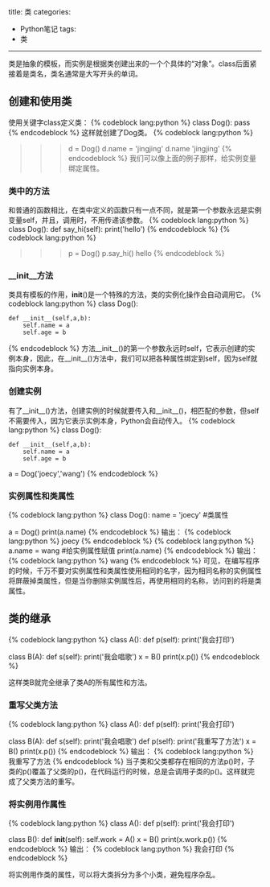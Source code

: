 title: 类
categories:
- Python笔记
tags:
- 类
---

类是抽象的模板，而实例是根据类创建出来的一个个具体的“对象”。class后面紧接着是类名，类名通常是大写开头的单词。
## 创建和使用类
使用关键字class定义类：
{% codeblock lang:python %}
class Dog():
    pass 
{% endcodeblock %}
这样就创建了Dog类。
{% codeblock lang:python %}
>>> d = Dog()
>>> d.name = 'jingjing'
>>> d.name
'jingjing'
{% endcodeblock %}
我们可以像上面的例子那样，给实例变量绑定属性。

### 类中的方法
和普通的函数相比，在类中定义的函数只有一点不同，就是第一个参数永远是实例变量self，并且，调用时，不用传递该参数。
{% codeblock lang:python %}
class Dog():
    def say_hi(self):
        print('hello')
{% endcodeblock %}
{% codeblock lang:python %}
>>> p = Dog()
>>> p.say_hi()
hello
{% endcodeblock %}
### __init__方法
类具有模板的作用，__init__()是一个特殊的方法，类的实例化操作会自动调用它。
{% codeblock lang:python %}
class Dog():
	
	def __init__(self,a,b):
		self.name = a
		self.age = b
{% endcodeblock %}
方法__init__()的第一个参数永远时self，它表示创建的实例本身，因此，在__init__()方法中，我们可以把各种属性绑定到self，因为self就指向实例本身。

### 创建实例

有了__init__()方法，创建实例的时候就要传入和__init__()，相匹配的参数，但self不需要传入，因为它表示实例本身，Python会自动传入。
{% codeblock lang:python %}
class Dog():
	
	def __init__(self,a,b):
		self.name = a
		self.age = b
a = Dog('joecy','wang')
{% endcodeblock %}

### 实例属性和类属性

{% codeblock lang:python %}
class Dog():
	name = 'joecy'   #类属性
	
a = Dog()
print(a.name)
{% endcodeblock %}
输出：
{% codeblock lang:python %}
joecy
{% endcodeblock %}
{% codeblock lang:python %}
a.name = wang  #给实例属性赋值
print(a.name)
{% endcodeblock %}
输出：
{% codeblock lang:python %}
wang
{% endcodeblock %}
可见，在编写程序的时候，千万不要对实例属性和类属性使用相同的名字，因为相同名称的实例属性将屏蔽掉类属性，但是当你删除实例属性后，再使用相同的名称，访问到的将是类属性。

## 类的继承

{% codeblock lang:python %}
class A():
	def p(self):
		print('我会打印')

class B(A):
	def s(self):
		print('我会唱歌')
x = B()
print(x.p())
{% endcodeblock %}

这样类B就完全继承了类A的所有属性和方法。

### 重写父类方法
{% codeblock lang:python %}
class A():
	def p(self):
		print('我会打印')

class B(A):
	def s(self):
		print('我会唱歌')
	def p(self):
		print('我重写了方法')
x = B()
print(x.p())
{% endcodeblock %}
输出：
{% codeblock lang:python %}
我重写了方法
{% endcodeblock %}
当子类和父类都存在相同的方法p()时，子类的p()覆盖了父类的p()，在代码运行的时候，总是会调用子类的p()。这样就完成了父类方法的重写。

### 将实例用作属性

{% codeblock lang:python %}
class A():
	def p(self):
		print('我会打印')

class B():
	def __init__(self):
		self.work = A()
x = B()
print(x.work.p())
{% endcodeblock %}
输出：
{% codeblock lang:python %}
我会打印
{% endcodeblock %}

将实例用作类的属性，可以将大类拆分为多个小类，避免程序杂乱。



